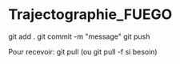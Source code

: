 # Trajectographie_FUEGO

git add .
git commit -m "message"
git push

Pour recevoir: git pull (ou git pull -f si besoin)